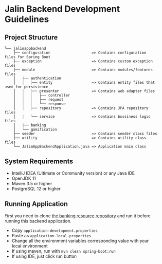 # Jalin Backend Development Guidelines

## Project Structure

```
└── jalinappbackend
    ├── configuration                   => Contains configuration files for Spring Boot
    ├── exception                       => Contains custom exception files
    ├── module                          => Contains modules/features files
    │   ├── authentication
    │   │   ├── entity                  => Contains entity files that used for persistence
    │   │   ├── presenter               => Contains web adapter files
    │   │   │   ├── controller
    │   │   │   ├── request
    │   │   │   └── response
    │   │   ├── repository              => Contains JPA repository files
    │   │   └── service                 => Contains bussiness logic files
    │   ├── banking
    │   └── gamification
    ├── seeder                          => Contains seeder class files
    ├── utility                         => Contains utility class files
    └── JalinAppBackendApplication.java => Application main class
```

## System Requirements

- IntelliJ IDEA (Ultimate or Community version) or any Java IDE
- OpenJDK 11
- Maven 3.5 or higher
- PostgreSQL 12 or higher

## Running Application

First you need to clone [the banking resource repository](https://github.com/kristiansandratama/jalin-bank-resource-server) and run it before running this backend application.

- Copy ```application-development.properties```
- Paste as ```application-local.properties```
- Change all the environment variables corresponding value with your local environment
- If using maven, run with ```mvn clean spring-boot:run```
- If using IDE, just click run button
